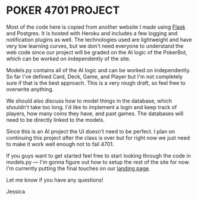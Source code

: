 POKER 4701 PROJECT
===================

Most of the code here is copied from another website I made using <a href="http://flask.pocoo.org/docs/0.10/tutorial/">Flask</a> and Postgres. It is hosted with Heroku and includes a few logging and notification plugins as well. The technologies used are lightweight and have very low learning curves, but we don't need everyone to understand the web code since our project will be graded on the AI logic of the PokerBot, which can be worked on independently of the site. 

Models.py contains all of the AI logic and can be worked on independently. So far I've defined Card, Deck, Game, and Player but I'm not completely sure if that is the best approach. This is a very rough draft, so feel free to overwrite anything.

We should also discuss how to model things in the database, which shouldn't take too long. I'd like to implement a login and keep track of players, how many coins they have, and past games. The databases will need to be directly linked to the models.

Since this is an AI project the UI doesn't need to be perfect. I plan on continuing this project after the class is over but for right now we just need to make it work well enough not to fail 4701.

If you guys want to get started feel free to start looking through the code in models.py — I'm gonna figure out how to setup the rest of the site for now. I'm currently putting the final touches on our <a href="http://pokerbot.co">landing page</a>.

Let me know if you have any questions!

Jessica
